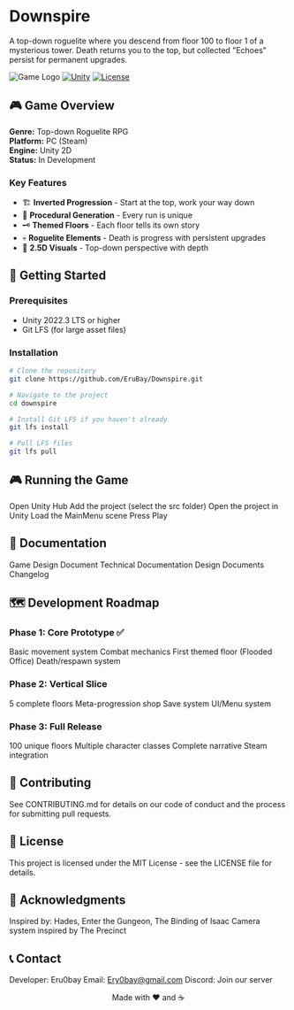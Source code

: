 # Downspire

A top-down roguelite where you descend from floor 100 to floor 1 of a mysterious tower. Death returns you to the top, but collected "Echoes" persist for permanent upgrades.

![Game Logo](assets/logo.png)
[![Unity](https://img.shields.io/badge/Unity-2022.3%20LTS-blue.svg)](https://unity.com)
[![License](https://img.shields.io/badge/License-MIT-green.svg)](LICENSE)

## 🎮 Game Overview

**Genre:** Top-down Roguelite RPG  
**Platform:** PC (Steam)  
**Engine:** Unity 2D  
**Status:** In Development

### Key Features
- 🏗️ **Inverted Progression** - Start at the top, work your way down
- 🎲 **Procedural Generation** - Every run is unique
- 🗝️ **Themed Floors** - Each floor tells its own story
- 💀 **Roguelite Elements** - Death is progress with persistent upgrades
- 🎨 **2.5D Visuals** - Top-down perspective with depth

## 🚀 Getting Started

### Prerequisites
- Unity 2022.3 LTS or higher
- Git LFS (for large asset files)

### Installation
```bash
# Clone the repository
git clone https://github.com/EruBay/Downspire.git

# Navigate to the project
cd downspire

# Install Git LFS if you haven't already
git lfs install

# Pull LFS files
git lfs pull
```
## 🎮 Running the Game
Open Unity Hub
Add the project (select the src folder)
Open the project in Unity
Load the MainMenu scene
Press Play

## 📖 Documentation

Game Design Document
Technical Documentation
Design Documents
Changelog

## 🗺️ Development Roadmap
### Phase 1: Core Prototype ✅

 Basic movement system
 Combat mechanics
 First themed floor (Flooded Office)
 Death/respawn system

### Phase 2: Vertical Slice

 5 complete floors
 Meta-progression shop
 Save system
 UI/Menu system

### Phase 3: Full Release

 100 unique floors
 Multiple character classes
 Complete narrative
 Steam integration

## 🤝 Contributing
See CONTRIBUTING.md for details on our code of conduct and the process for submitting pull requests.
## 📝 License
This project is licensed under the MIT License - see the LICENSE file for details.
## 🙏 Acknowledgments

Inspired by: Hades, Enter the Gungeon, The Binding of Isaac
Camera system inspired by The Precinct

## 📞 Contact

Developer: Eru0bay
Email: Ery0bay@gmail.com
Discord: Join our server


<p align="center">Made with ❤️ and ☕</p>
